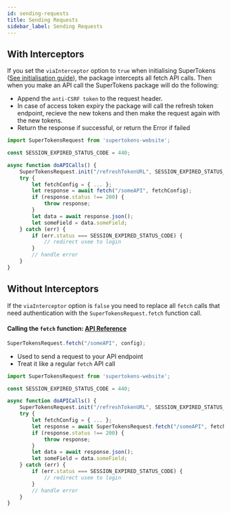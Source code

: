 ```yaml
---
id: sending-requests
title: Sending Requests
sidebar_label: Sending Requests
---
```


## With Interceptors

If you set the ```viaInterceptor``` option to ```true``` when initialising SuperTokens ([See initialisation guide](initialisation.md)), the package intercepts all fetch API calls. Then when you make an API call the SuperTokens package will do the following:

- Append the ```anti-CSRF token``` to the request header.
- In case of access token expiry the package will call the refresh token endpoint, recieve the new tokens and then make the request again with the new tokens.
- Return the response if successful, or return the Error if failed

```js
import SuperTokensRequest from 'supertokens-website';

const SESSION_EXPIRED_STATUS_CODE = 440;

async function doAPICalls() {
    SuperTokensRequest.init("/refreshTokenURL", SESSION_EXPIRED_STATUS_CODE, true);
    try {
        let fetchConfig = { ... };
        let response = await fetch("/someAPI", fetchConfig);
        if (response.status !== 200) {
            throw response;
        }
        let data = await response.json();
        let someField = data.someField;
    } catch (err) {
        if (err.status === SESSION_EXPIRED_STATUS_CODE) {
            // redirect usee to login
        }
        // handle error
    }
}
```

## Without Interceptors

If the ```viaInterceptor``` option is ```false``` you need to replace all ```fetch``` calls that need authentication with the ```SuperTokensRequest.fetch``` function call. 


#### Calling the ```fetch``` function: [API Reference](../api-reference/api-reference#supertokensfetchfetchurl-config)

```js
SuperTokensRequest.fetch("/someAPI", config);
```

- Used to send a request to your API endpoint
- Treat it like a regular ```fetch``` API call
```js
import SuperTokensRequest from 'supertokens-website';

const SESSION_EXPIRED_STATUS_CODE = 440;

async function doAPICalls() {
    SuperTokensRequest.init("/refreshTokenURL", SESSION_EXPIRED_STATUS_CODE, false);
    try {
        let fetchConfig = { ... };
        let response = await SuperTokensRequest.fetch("/someAPI", fetchConfig);
        if (response.status !== 200) {
            throw response;
        }
        let data = await response.json();
        let someField = data.someField;
    } catch (err) {
        if (err.status === SESSION_EXPIRED_STATUS_CODE) {
            // redirect usee to login
        }
        // handle error
    }
}
```